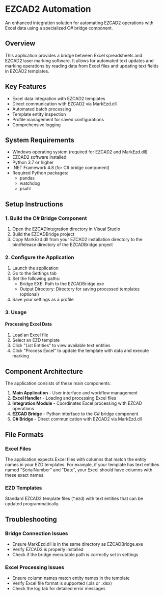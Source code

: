 # EZCAD2 Automation

An enhanced integration solution for automating EZCAD2 operations with Excel data using a specialized C# bridge component.

## Overview

This application provides a bridge between Excel spreadsheets and EZCAD2 laser marking software. It allows for automated text updates and marking operations by reading data from Excel files and updating text fields in EZCAD2 templates.

## Key Features

- Excel data integration with EZCAD2 templates
- Direct communication with EZCAD2 via MarkEzd.dll
- Automated batch processing
- Template entity inspection
- Profile management for saved configurations
- Comprehensive logging

## System Requirements

- Windows operating system (required for EZCAD2 and MarkEzd.dll)
- EZCAD2 software installed
- Python 3.7 or higher
- .NET Framework 4.8 (for C# bridge component)
- Required Python packages:
  - pandas
  - watchdog
  - psutil

## Setup Instructions

### 1. Build the C# Bridge Component

1. Open the EZCADIntegration directory in Visual Studio
2. Build the EZCADBridge project
3. Copy MarkEzd.dll from your EZCAD2 installation directory to the bin/Release directory of the EZCADBridge project

### 2. Configure the Application

1. Launch the application
2. Go to the Settings tab
3. Set the following paths:
   - Bridge EXE: Path to the EZCADBridge.exe
   - Output Directory: Directory for saving processed templates (optional)
4. Save your settings as a profile

### 3. Usage

#### Processing Excel Data

1. Load an Excel file
2. Select an EZD template
3. Click "List Entities" to view available text entities
4. Click "Process Excel" to update the template with data and execute marking

## Component Architecture

The application consists of these main components:

1. **Main Application** - User interface and workflow management
2. **Excel Handler** - Loading and processing Excel files
3. **Integration Module** - Coordinates Excel processing with EZCAD operations
4. **EZCAD Bridge** - Python interface to the C# bridge component
5. **C# Bridge** - Direct communication with EZCAD2 via MarkEzd.dll

## File Formats

### Excel Files

The application expects Excel files with columns that match the entity names in your EZD templates. For example, if your template has text entities named "SerialNumber" and "Date", your Excel should have columns with these exact names.

### EZD Templates

Standard EZCAD2 template files (*.ezd) with text entities that can be updated programmatically.

## Troubleshooting

### Bridge Connection Issues

- Ensure MarkEzd.dll is in the same directory as EZCADBridge.exe
- Verify EZCAD2 is properly installed
- Check if the bridge executable path is correctly set in settings

### Excel Processing Issues

- Ensure column names match entity names in the template
- Verify Excel file format is supported (.xls or .xlsx)
- Check the log tab for detailed error messages
